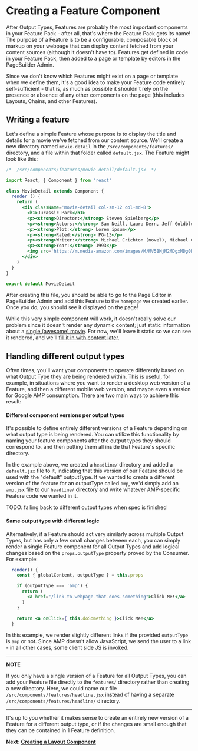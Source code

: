 # Creating a Feature Component

After Output Types, Features are probably the most important components in your Feature Pack - after all, that's where the Feature Pack gets its name! The purpose of a Feature is to be a configurable, composable block of markup on your webpage that can display content fetched from your content sources (although it doesn't have to). Features get defined in code in your Feature Pack, then added to a page or template by editors in the PageBuilder Admin.

Since we don't know which Features might exist on a page or template when we define them, it's a good idea to make your Feature code entirely self-sufficient - that is, as much as possible it shouldn't rely on the presence or absence of any other components on the page (this includes Layouts, Chains, and other Features).

## Writing a feature

Let's define a simple Feature whose purpose is to display the title and details for a movie we've fetched from our content source. We'll create a new directory named `movie-detail` in the `/src/components/features/` directory, and a file within that folder called `default.jsx`. The Feature might look like this:

```jsx
/*  /src/components/features/movie-detail/default.jsx  */

import React, { Component } from 'react'

class MovieDetail extends Component {
  render () {
    return (
      <div className='movie-detail col-sm-12 col-md-8'>
        <h1>Jurassic Park</h1>
        <p><strong>Director:</strong> Steven Spielberg</p>
        <p><strong>Actors:</strong> Sam Neill, Laura Dern, Jeff Goldblum, Richard Attenborough</p>
        <p><strong>Plot:</strong> Lorem ipsum</p>
        <p><strong>Rated:</strong> PG-13</p>
        <p><strong>Writer:</strong> Michael Crichton (novel), Michael Crichton (screenplay), David Koepp (screenplay)</p>
        <p><strong>Year:</strong> 1993</p>
        <img src='https://m.media-amazon.com/images/M/MV5BMjM2MDgxMDg0Nl5BMl5BanBnXkFtZTgwNTM2OTM5NDE@._V1_SX300.jpg' alt={`Poster for Jurassic Park`} />
      </div>
    )
  }
}

export default MovieDetail
```

After creating this file, you should be able to go to the Page Editor in PageBuilder Admin and add this Feature to the `homepage` we created earlier. Once you do, you should see it displayed on the page!

While this very simple component will work, it doesn't really solve our problem since it doesn't render any dynamic content; just static information about a [single (awesome) movie](https://www.imdb.com/title/tt0107290/). For now, we'll leave it static so we can see it rendered, and we'll [fill it in with content later](./using-consumer-decorator.md).

## Handling different output types

Often times, you'll want your components to operate differently based on what Output Type they are being rendered within. This is useful, for example, in situations where you want to render a desktop web version of a Feature, and then a different mobile web version, and maybe even a version for Google AMP consumption. There are two main ways to achieve this result:

#### Different component versions per output types

It's possible to define entirely different versions of a Feature depending on what output type is being rendered.  You can utilize this functionality by naming your feature components after the output types they should correspond to, and then putting them all inside that Feature's specific directory.

In the example above, we created a `headline/` directory and added a `default.jsx` file to it, indicating that this version of our Feature should be used with the "default" outputType. If we wanted to create a different version of the feature for an outputType called `amp`, we'd simply add an `amp.jsx` file to our `headline/` directory and write whatever AMP-specific Feature code we wanted in it.

TODO: falling back to different output types when spec is finished

#### Same output type with different logic

Alternatively, if a Feature should act very similarly across multiple Output Types, but has only a few small changes between each, you can simply render a single Feature component for all Output Types and add logical changes based on the `props.outputType` property proved by the Consumer. For example:

```jsx
  render() {
    const { globalContent, outputType } = this.props

    if (outputType === 'amp') {
      return (
        <a href="/link-to-webpage-that-does-something">Click Me!</a>
      )
    }

    return <a onClick={ this.doSomething }>Click Me!</a>
  }
```

In this example, we render slightly different links if the provided `outputType` is `amp` or not. Since AMP doesn't allow JavaScript, we send the user to a link - in all other cases, some client side JS is invoked.

---

**NOTE**

If you only have a single version of a Feature for all Output Types, you can add your Feature file directly to the `features/` directory rather than creating a new directory. Here, we could name our file `/src/components/features/headline.jsx` instead of having a separate `/src/components/features/headline/` directory.

---

It's up to you whether it makes sense to create an entirely new version of a Feature for a different output type, or if the changes are small enough that they can be contained in 1 Feature definition.

**Next: [Creating a Layout Component](./creating-layout-component.md)**
